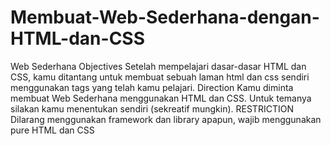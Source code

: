 # Membuat-Web-Sederhana-dengan-HTML-dan-CSS
Web Sederhana Objectives Setelah mempelajari dasar-dasar HTML dan CSS, kamu ditantang untuk membuat sebuah laman html dan css sendiri menggunakan tags yang telah kamu pelajari.  Direction Kamu diminta membuat Web Sederhana menggunakan HTML dan CSS. Untuk temanya silakan kamu menentukan sendiri (sekreatif mungkin).  RESTRICTION Dilarang menggunakan framework dan library apapun, wajib menggunakan pure HTML dan CSS
